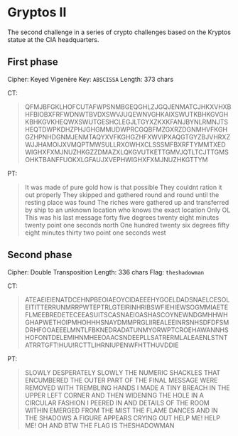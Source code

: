 # Gryptos II
The second challenge in a series of crypto challenges based on the Kryptos statue at the CIA headquarters.

## First phase
Cipher: Keyed Vigenère
Key: `ABSCISSA`
Length: 373 chars

CT:
>QFMJBFGKLHOFCUTAFWPSNMBGEQGHLZJGQJENMATCJHKXVHXBHFBIOBXFRFWDNWTBVDXSWVJUQEWNVGHKAIXSWUTKBHKGVGHKBHKGVKHEQWXSWUTGESHCLEGJLTGYXZKXKFANJBYNLRMNJTSHEQTDWPKDHZPHJGHGMMUDWPRCGQBFMZGXRZDGNMHVFKGHGZHPNHDGNMJENMTAQYXVFKGHGZHFXWVIPXAQGTGYZBJVHRXZWJJHAMOIJXVMQPTMWSULLRXOWHXCLSSSMFBXRFTYMMTXEDWIGHXFXMJNUZHKGZZDMAZXLQKGVUTKETTGMVJQTLTCJTTGMSOHKTBANFFUOKXLGFAUJXVEPHWIGHXFXMJNUZHKGTTYM

PT:
>It was made of pure gold how is that possible
>They couldnt ration it out properly
>They skipped and gathered round and round until the resting place was found
>The riches were gathered up and transferred by ship to an unknown location who knows the exact location
>Only OL This was his last message
>forty five degrees twenty eight minutes twenty point one seconds north
>One hundred twenty six degrees fifty eight minutes thirty two point one seconds west

## Second phase
Cipher: Double Transposition
Length: 336 chars
Flag: `theshadowman`

CT:
>ATEAEIEIENATDCEHNPBEOIAEOYCIDAEEEHYGOELDADSNAELCESOLEITITTERRUNMRRPWTEPTRLGTEIRINHRIBSWFIEHIEWSOGMMIAETEFLMEEBREDETECEEASUITSCASNAEIOASHASCOYNEWNDGMHHWHGHAPWETHOIPMHOHHHSNAYDMMPRGLIIREALEEINRSNHSDFDFSMDRHFOOAEEELMNTLFBKNEDRADATUNMYORWPTCROEHAWANNHSHOFONTDELEMIHNMHEEOAACSNDEEPLLSATRERMLALEAENLSTNTATRRTGFT!HUU!RCTTLIHRNIUPENWFHTTHUVDDIE

PT:
>SLOWLY DESPERATELY SLOWLY THE NUMERIC SHACKLES THAT ENCUMBERED THE OUTER PART OF THE FINAL MESSAGE WERE REMOVED
>WITH TREMBLING HANDS I MADE A TINY BREACH IN THE UPPER LEFT CORNER AND THEN WIDENING THE HOLE IN A CIRCULAR FASHION
>I PEERED IN AND DETAILS OF THE ROOM WITHIN EMERGED FROM THE MIST
>THE FLAME DANCES AND IN THE SHADOWS A FIGURE APPEARS CRYING OUT HELP ME! HELP ME! OH AND BTW THE FLAG IS THESHADOWMAN
